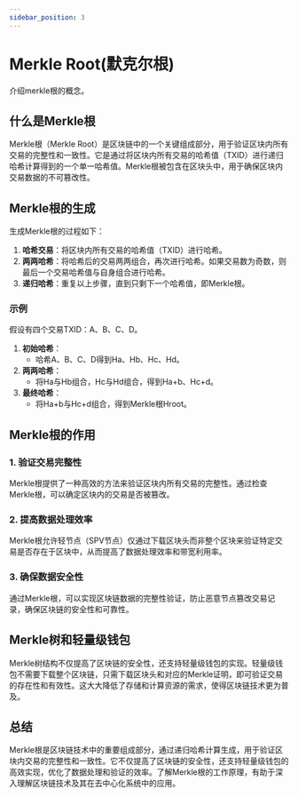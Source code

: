 ```yaml
---
sidebar_position: 3
---
```


# Merkle Root(默克尔根)

介绍merkle根的概念。

## 什么是Merkle根

Merkle根（Merkle
Root）是区块链中的一个关键组成部分，用于验证区块内所有交易的完整性和一致性。它是通过将区块内所有交易的哈希值（TXID）进行递归哈希计算得到的一个单一哈希值。Merkle根被包含在区块头中，用于确保区块内交易数据的不可篡改性。

## Merkle根的生成

生成Merkle根的过程如下：

1. **哈希交易**：将区块内所有交易的哈希值（TXID）进行哈希。
2. **两两哈希**：将哈希后的交易两两组合，再次进行哈希。如果交易数为奇数，则最后一个交易哈希值与自身组合进行哈希。
3. **递归哈希**：重复以上步骤，直到只剩下一个哈希值，即Merkle根。

### 示例

假设有四个交易TXID：A、B、C、D。

1. **初始哈希**：
    - 哈希A、B、C、D得到Ha、Hb、Hc、Hd。
2. **两两哈希**：
    - 将Ha与Hb组合，Hc与Hd组合，得到Ha+b、Hc+d。
3. **最终哈希**：
    - 将Ha+b与Hc+d组合，得到Merkle根Hroot。

## Merkle根的作用

### 1. 验证交易完整性

Merkle根提供了一种高效的方法来验证区块内所有交易的完整性。通过检查Merkle根，可以确定区块内的交易是否被篡改。

### 2. 提高数据处理效率

Merkle根允许轻节点（SPV节点）仅通过下载区块头而非整个区块来验证特定交易是否存在于区块中，从而提高了数据处理效率和带宽利用率。

### 3. 确保数据安全性

通过Merkle根，可以实现区块链数据的完整性验证，防止恶意节点篡改交易记录，确保区块链的安全性和可靠性。

## Merkle树和轻量级钱包

Merkle树结构不仅提高了区块链的安全性，还支持轻量级钱包的实现。轻量级钱包不需要下载整个区块链，只需下载区块头和对应的Merkle证明，即可验证交易的存在性和有效性。这大大降低了存储和计算资源的需求，使得区块链技术更为普及。

## 总结

Merkle根是区块链技术中的重要组成部分，通过递归哈希计算生成，用于验证区块内交易的完整性和一致性。它不仅提高了区块链的安全性，还支持轻量级钱包的高效实现，优化了数据处理和验证的效率。了解Merkle根的工作原理，有助于深入理解区块链技术及其在去中心化系统中的应用。
